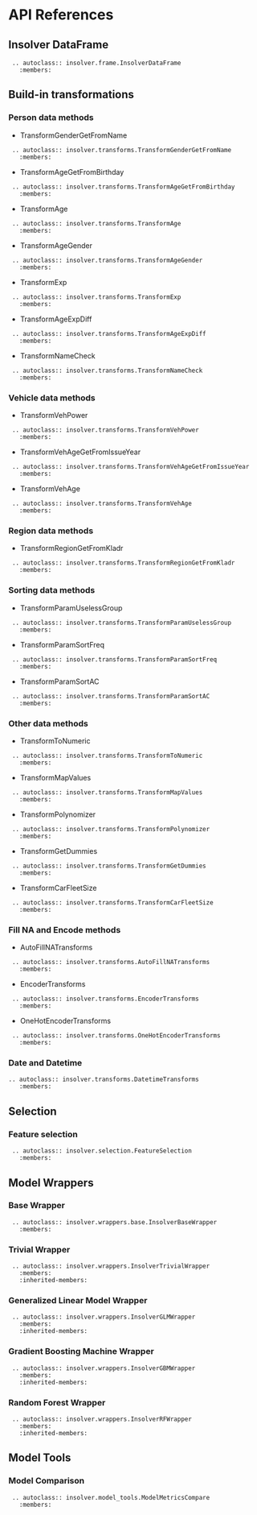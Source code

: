 # API References

## Insolver DataFrame

```{eval-rst}
 .. autoclass:: insolver.frame.InsolverDataFrame
   :members:
```

## Build-in transformations

### Person data methods

- TransformGenderGetFromName

```{eval-rst}
 .. autoclass:: insolver.transforms.TransformGenderGetFromName
   :members:
```

- TransformAgeGetFromBirthday

```{eval-rst}
 .. autoclass:: insolver.transforms.TransformAgeGetFromBirthday
   :members:
```

- TransformAge

```{eval-rst}
 .. autoclass:: insolver.transforms.TransformAge
   :members:
```

- TransformAgeGender

```{eval-rst}
 .. autoclass:: insolver.transforms.TransformAgeGender
   :members:
```

- TransformExp

```{eval-rst}
 .. autoclass:: insolver.transforms.TransformExp
   :members:
```

- TransformAgeExpDiff

```{eval-rst}
 .. autoclass:: insolver.transforms.TransformAgeExpDiff
   :members:
```

- TransformNameCheck

```{eval-rst}
 .. autoclass:: insolver.transforms.TransformNameCheck
   :members:
```


### Vehicle data methods
- TransformVehPower

```{eval-rst}
 .. autoclass:: insolver.transforms.TransformVehPower
   :members:
```

- TransformVehAgeGetFromIssueYear

```{eval-rst}
 .. autoclass:: insolver.transforms.TransformVehAgeGetFromIssueYear
   :members:
```

- TransformVehAge

```{eval-rst}
 .. autoclass:: insolver.transforms.TransformVehAge
   :members:
```

### Region data methods
- TransformRegionGetFromKladr

```{eval-rst}
 .. autoclass:: insolver.transforms.TransformRegionGetFromKladr
   :members:
```

### Sorting data methods
- TransformParamUselessGroup

```{eval-rst}
 .. autoclass:: insolver.transforms.TransformParamUselessGroup
   :members:
```

- TransformParamSortFreq

```{eval-rst}
 .. autoclass:: insolver.transforms.TransformParamSortFreq
   :members:
```

- TransformParamSortAC

```{eval-rst}
 .. autoclass:: insolver.transforms.TransformParamSortAC
   :members:
```

### Other data methods
- TransformToNumeric

```{eval-rst}
 .. autoclass:: insolver.transforms.TransformToNumeric
   :members:
```

- TransformMapValues

```{eval-rst}
 .. autoclass:: insolver.transforms.TransformMapValues
   :members:
```

- TransformPolynomizer

```{eval-rst}
 .. autoclass:: insolver.transforms.TransformPolynomizer
   :members:
```

- TransformGetDummies

```{eval-rst}
 .. autoclass:: insolver.transforms.TransformGetDummies
   :members:
```

- TransformCarFleetSize

```{eval-rst}
 .. autoclass:: insolver.transforms.TransformCarFleetSize
   :members:
```

### Fill NA and Encode methods
- AutoFillNATransforms

```{eval-rst}
 .. autoclass:: insolver.transforms.AutoFillNATransforms
   :members:
```

- EncoderTransforms

```{eval-rst}
 .. autoclass:: insolver.transforms.EncoderTransforms
   :members:
```

- OneHotEncoderTransforms

```{eval-rst}
 .. autoclass:: insolver.transforms.OneHotEncoderTransforms
   :members:
```

### Date and Datetime

```{eval-rst}
.. autoclass:: insolver.transforms.DatetimeTransforms
   :members:
```

## Selection
### Feature selection

```{eval-rst}
 .. autoclass:: insolver.selection.FeatureSelection
   :members:
```

## Model Wrappers

### Base Wrapper

```{eval-rst}
 .. autoclass:: insolver.wrappers.base.InsolverBaseWrapper
   :members:
```

### Trivial Wrapper


```{eval-rst}
 .. autoclass:: insolver.wrappers.InsolverTrivialWrapper
   :members:
   :inherited-members:
```

### Generalized Linear Model Wrapper

```{eval-rst}
 .. autoclass:: insolver.wrappers.InsolverGLMWrapper
   :members:
   :inherited-members:
```

### Gradient Boosting Machine Wrapper

```{eval-rst}
 .. autoclass:: insolver.wrappers.InsolverGBMWrapper
   :members:
   :inherited-members:
```

### Random Forest Wrapper

```{eval-rst}
 .. autoclass:: insolver.wrappers.InsolverRFWrapper
   :members:
   :inherited-members:
```

## Model Tools

### Model Comparison

```{eval-rst}
 .. autoclass:: insolver.model_tools.ModelMetricsCompare
   :members:
```